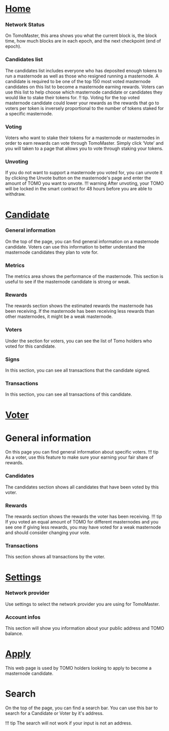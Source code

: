 # [Home](https://master.testnet.tomochain.com/)
### Network Status
On TomoMaster, this area shows you what the current block is, the block time, how much blocks are in each epoch, and the next checkpoint (end of epoch).


### Candidates list
The candidates list includes everyone who has deposited enough tokens to run a masternode as well as those who resigned running a masternode.
A candidate is required to be one of the top 150 most voted masternode candidates on this list to become a masternode earning rewards.
Voters can use this list to help choose which masternode candidate or candidates they would like to stake their tokens for.
!! tip.
    Voting for the top voted masternode candidate could lower your rewards as the rewards that go to voters per token is inversely proportional to the number of tokens staked for a specific masternode.


### Voting
Voters who want to stake their tokens for a masternode or masternodes in order to earn rewards can vote through TomoMaster.
Simply click ‘Vote’ and you will taken to a page that allows you to vote through staking your tokens.


### Unvoting
If you do not want to support a masternode you voted for, you can unvote it by clicking the Unvote button on the masternode's page and enter the amount of TOMO you want to unvote.
!!! warning
    After unvoting, your TOMO will be locked in the smart contract for 48 hours before you are able to withdraw.


# [Candidate](https://master.testnet.tomochain.com/candidate/0xfc5571921c6d3672e13b58ea23dea534f2b35fa0)
### General information
On the top of the page, you can find general information on a masternode candidate.
Voters can use this information to better understand the masternode candidates they plan to vote for.


### Metrics
The metrics area shows the performance of the masternode.
This section is useful to see if the masternode candidate is strong or weak.


### Rewards
The rewards section shows the estimated rewards the masternode has been receiving.
If the masternode has been receiving less rewards than other masternodes, it might be a weak masternode.


### Voters
Under the section for voters, you can see the list of Tomo holders who voted for this candidate.


### Signs
In this section, you can see all transactions that the candidate signed.


### Transactions
In this section, you can see all transactions of this candidate.


# [Voter](https://master.testnet.tomochain.com/voter/0x487d62d33467c4842c5e54eb370837e4e88bba0f)
# General information
On this page you can find general information about specific voters.
!!! tip
    As a voter, use this feature to make sure your earning your fair share of rewards.


### Candidates
The candidates section shows all candidates that have been voted by this voter.

### Rewards
The rewards section shows the rewards the voter has been receiving.
!!! tip
    If you voted an equal amount of TOMO for different masternodes and you see one if giving less rewards, you may have voted for a weak masternode and should consider changing your vote.


### Transactions
This section shows all transactions by the voter.


# [Settings](https://master.testnet.tomochain.com/setting)
### Network provider
Use settings to select the network provider you are using for TomoMaster.


### Account infos
This section will show you information about your public address and TOMO balance.


# [Apply](https://master.testnet.tomochain.com/apply)
This web page is used by TOMO holders looking to apply to become a masternode candidate.

# Search
On the top of the page, you can find a search bar.
You can use this bar to search for a Candidate or Voter by it's address.

!!! tip
    The search will not work if your input is not an address.
